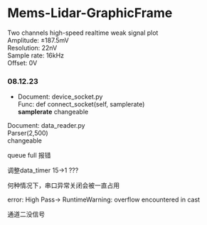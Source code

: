 # Mems-Lidar-GraphicFrame
Two channels  high-speed realtime  weak signal plot  
Amplitude: ±187.5mV  
Resolution: 22nV  
Sample rate: 16kHz  
Offset: 0V  

### 08.12.23
- Document: device_socket.py  
Func: def connect_socket(self, samplerate)  
**samplerate** changeable  

Document: data_reader.py  
Parser(2,500)  
changeable  

queue full 报错  

调整data_timer 15->1  ???  


何种情况下，串口异常关闭会被一直占用    

error:  High Pass-> RuntimeWarning: overflow encountered in cast  

通道二没信号  